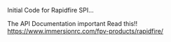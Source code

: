 Initial Code for Rapidfire SPI... 

The API Documentation important Read this!!
https://www.immersionrc.com/fpv-products/rapidfire/
